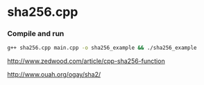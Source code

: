# sha256.cpp


### Compile and run

```bash
g++ sha256.cpp main.cpp -o sha256_example && ./sha256_example
```

http://www.zedwood.com/article/cpp-sha256-function

http://www.ouah.org/ogay/sha2/